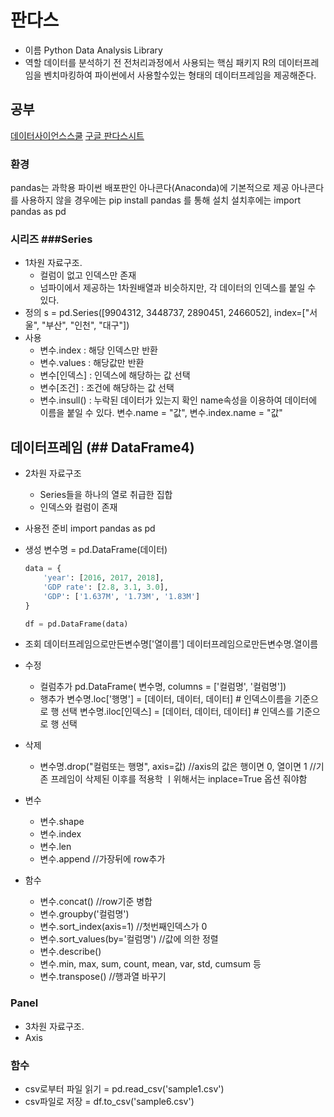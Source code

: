 # 판다스
- 이름
Python Data Analysis Library
- 역할
데이터를 분석하기 전 전처리과정에서 사용되는 핵심 패키지
R의 데이터프레임을 벤치마킹하여 파이썬에서 사용할수있는 형태의 데이터프레임을 제공해준다.


## 공부
[데이터사이언스스쿨](https://datascienceschool.net/01%20python/04.01%20%ED%8C%90%EB%8B%A4%EC%8A%A4%20%ED%8C%A8%ED%82%A4%EC%A7%80%EC%9D%98%20%EC%86%8C%EA%B0%9C.html)
[구글 판다스시트](https://pandas.pydata.org/Pandas_Cheat_Sheet.pdf)


### 환경
pandas는 과학용 파이썬 배포판인 아나콘다(Anaconda)에 기본적으로 제공
아나콘다를 사용하지 않을 경우에는 pip install pandas 를 통해 설치
설치후에는 import pandas as pd

### 시리즈 ###Series
- 1차원 자료구조. 
  - 컬럼이 없고 인덱스만 존재
  - 넘파이에서 제공하는 1차원배열과 비슷하지만,   각 데이터의 인덱스를 붙일 수 있다.
- 정의
    s = pd.Series([9904312, 3448737, 2890451, 2466052],
        index=["서울", "부산", "인천", "대구"])
- 사용
    - 변수.index : 해당 인덱스만 반환
    - 변수.values : 해당값만 반환
    - 변수[인덱스] : 인덱스에 해당하는 값 선택
    - 변수[조건] : 조건에 해당하는 값 선택
    - 변수.insull()  : 누락된 데이터가 있는지 확인
    name속성을 이용하여 데이터에 이름을 붙일 수 있다.   변수.name = "값",   변수.index.name = "값"

## 데이터프레임 (## DataFrame4)
- 2차원 자료구조
  - Series들을 하나의 열로 취급한 집합
  - 인덱스와 컬럼이 존재
- 사용전 준비
  import pandas as pd
- 생성
  변수명 = pd.DataFrame(데이터) 

    ```python
    data = {
        'year': [2016, 2017, 2018],
        'GDP rate': [2.8, 3.1, 3.0],
        'GDP': ['1.637M', '1.73M', '1.83M']
    }
    
    df = pd.DataFrame(data)
    ```
- 조회
데이터프레임으로만든변수명['열이름']
데이터프레임으로만든변수명.열이름
- 수정
    - 컬럼추가
    pd.DataFrame( 변수명, columns = ['컬럼명', '컬럼명'])
    - 행추가
    변수명.loc['행명'] = [데이터, 데이터, 데이터]   # 인덱스이름을 기준으로 행 선택
    변수명.iloc[인덱스] = [데이터, 데이터, 데이터]  # 인덱스를 기준으로 행 선택
- 삭제
    - 변수명.drop("컬럼또는 행명", axis=값)
    //axis의 값은 행이면 0, 열이면 1
    //기존 프레임이 삭제된 이후를 적용학 ㅣ위해서는 inplace=True 옵션 줘야함
- 변수
  - 변수.shape
  - 변수.index
  - 변수.len
  - 변수.append           //가장뒤에 row추가
- 함수
  - 변수.concat()         //row기준 병합
  - 변수.groupby('컬럼명')
  - 변수.sort_index(axis=1)     //첫번째인덱스가 0
  - 변수.sort_values(by='컬럼명') //값에 의한 정렬
  - 변수.describe()
  - 변수.min, max, sum, count, mean, var, std, cumsum 등
  - 변수.transpose()  //행과열 바꾸기


### Panel
- 3차원 자료구조.
- Axis


### 함수
- csv로부터 파일 읽기 = pd.read_csv('sample1.csv')
- csv파일로 저장 = df.to_csv('sample6.csv')